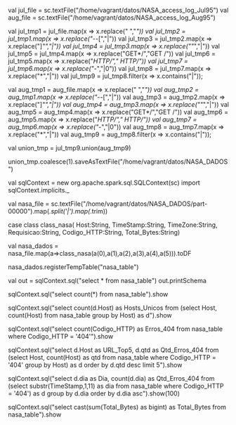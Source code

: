 val jul_file = sc.textFile("/home/vagrant/datos/NASA_access_log_Jul95")
val aug_file = sc.textFile("/home/vagrant/datos/NASA_access_log_Aug95")

val jul_tmp1 = jul_file.map(x => x.replace(" ","*"))
val jul_tmp2 = jul_tmp1.map(x => x.replace("*-*-*[","|"))
val jul_tmp3 = jul_tmp2.map(x => x.replace("]*\"","|"))
val jul_tmp4 = jul_tmp3.map(x => x.replace("\"*","|"))
val jul_tmp5 = jul_tmp4.map(x => x.replace("GET*/","GET /"))
val jul_tmp6 = jul_tmp5.map(x => x.replace("*HTTP/"," HTTP/"))
val jul_tmp7 = jul_tmp6.map(x => x.replace("*-","|0"))
val jul_tmp8 = jul_tmp7.map(x => x.replace("*","|"))
val jul_tmp9 = jul_tmp8.filter(x => x.contains("|"));

val aug_tmp1 = aug_file.map(x => x.replace(" ","*"))
val aug_tmp2 = aug_tmp1.map(x => x.replace("*-*-*[","|"))
val aug_tmp3 = aug_tmp2.map(x => x.replace("]*\"","|"))
val aug_tmp4 = aug_tmp3.map(x => x.replace("\"*","|"))
val aug_tmp5 = aug_tmp4.map(x => x.replace("GET*/","GET /"))
val aug_tmp6 = aug_tmp5.map(x => x.replace("*HTTP/"," HTTP/"))
val aug_tmp7 = aug_tmp6.map(x => x.replace("*-","|0"))
val aug_tmp8 = aug_tmp7.map(x => x.replace("*","|"))
val aug_tmp9 = aug_tmp8.filter(x => x.contains("|"));

val union_tmp = jul_tmp9.union(aug_tmp9)

union_tmp.coalesce(1).saveAsTextFile("/home/vagrant/datos/NASA_DADOS")

val sqlContext = new org.apache.spark.sql.SQLContext(sc)
import sqlContext.implicits._

val nasa_file = sc.textFile("/home/vagrant/datos/NASA_DADOS/part-00000").map(_.split('|').map(_.trim))

case class class_nasa(
Host:String,
TimeStamp:String,
TimeZone:String,
Requisicao:String,
Codigo_HTTP:String,
Total_Bytes:String)

val nasa_dados = nasa_file.map(a=>class_nasa(a(0),a(1),a(2),a(3),a(4),a(5))).toDF

nasa_dados.registerTempTable("nasa_table")

val out = sqlContext.sql("select * from nasa_table")
out.printSchema

sqlContext.sql("select count(*) from nasa_table").show

sqlContext.sql("select count(d.Host) as Hosts_Unicos from (select Host, count(Host) from nasa_table group by Host) as d").show

sqlContext.sql("select count(Codigo_HTTP) as Erros_404 from nasa_table where Codigo_HTTP = '404'").show

sqlContext.sql("select d.Host as URL_Top5, d.qtd as Qtd_Erros_404 from (select Host, count(Host) as qtd from nasa_table where Codigo_HTTP = '404' group by Host) as d order by d.qtd desc limit 5").show

sqlContext.sql("select d.dia as Dia, count(d.dia) as Qtd_Erros_404 from (select substr(TimeStamp,1,11) as dia from nasa_table where Codigo_HTTP = '404') as d group by d.dia order by d.dia asc").show(100)

sqlContext.sql("select cast(sum(Total_Bytes) as bigint) as Total_Bytes from nasa_table").show

